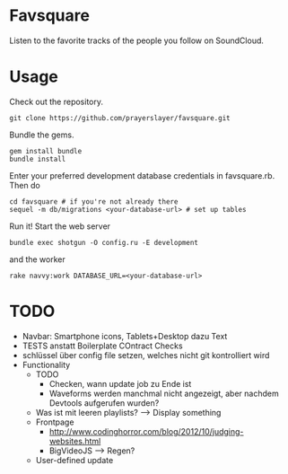 # Favsquare

Listen to the favorite tracks of the people you follow on SoundCloud.

# Usage

Check out the repository.

    git clone https://github.com/prayerslayer/favsquare.git

Bundle the gems.

    gem install bundle
    bundle install

Enter your preferred development database credentials in favsquare.rb. Then do

	cd favsquare # if you're not already there
	sequel -m db/migrations <your-database-url> # set up tables

Run it! Start the web server

    bundle exec shotgun -O config.ru -E development

and the worker

    rake navvy:work DATABASE_URL=<your-database-url>

# TODO

* Navbar: Smartphone icons, Tablets+Desktop dazu Text
* TESTS anstatt Boilerplate COntract Checks
* schlüssel über config file setzen, welches nicht git kontrolliert wird
* Functionality
	* TODO
		* Checken, wann update job zu Ende ist
		* Waveforms werden manchmal nicht angezeigt, aber nachdem Devtools aufgerufen wurden?
	* Was ist mit leeren playlists? --> Display something
	* Frontpage
		* http://www.codinghorror.com/blog/2012/10/judging-websites.html
		* BigVideoJS --> Regen?
	* User-defined update